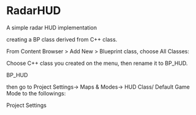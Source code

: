 # RadarHUD
A simple radar HUD implementation

creating a BP class derived from C++ class.

From Content Browser > Add New > Blueprint class, choose All Classes:

Choose C++ class you created on the menu, then rename it to BP_HUD.

BP_HUD

then go to Project Settings-> Maps & Modes-> HUD Class/ Default Game Mode to the followings:

Project Settings
